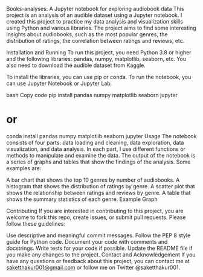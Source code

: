 Books-analyses: A Jupyter notebook for exploring audiobook data
This project is an analysis of an audible dataset using a Jupyter notebook. I created this project to practice my data analysis and visualization skills using Python and various libraries. The project aims to find some interesting insights about audiobooks, such as the most popular genres, the distribution of ratings, the correlation between ratings and reviews, etc.

Installation and Running
To run this project, you need Python 3.8 or higher and the following libraries: pandas, numpy, matplotlib, seaborn, etc. You also need to download the audible dataset from Kaggle.

To install the libraries, you can use pip or conda. To run the notebook, you can use Jupyter Notebook or Jupyter Lab.

bash
Copy code
pip install pandas numpy matplotlib seaborn jupyter
# or
conda install pandas numpy matplotlib seaborn jupyter
Usage
The notebook consists of four parts: data loading and cleaning, data exploration, data visualization, and data analysis. In each part, I use different functions or methods to manipulate and examine the data. The output of the notebook is a series of graphs and tables that show the findings of the analysis. Some examples are:

A bar chart that shows the top 10 genres by number of audiobooks.
A histogram that shows the distribution of ratings by genre.
A scatter plot that shows the relationship between ratings and reviews by genre.
A table that shows the summary statistics of each genre.
Example Graph

Contributing
If you are interested in contributing to this project, you are welcome to fork this repo, create issues, or submit pull requests. Please follow these guidelines:

Use descriptive and meaningful commit messages.
Follow the PEP 8 style guide for Python code.
Document your code with comments and docstrings.
Write tests for your code if possible.
Update the README file if you make any changes to the project.
Contact and Acknowledgement
If you have any questions or feedback about this project, you can contact me at saketthakur001@gmail.com or follow me on Twitter @saketthakur001.
